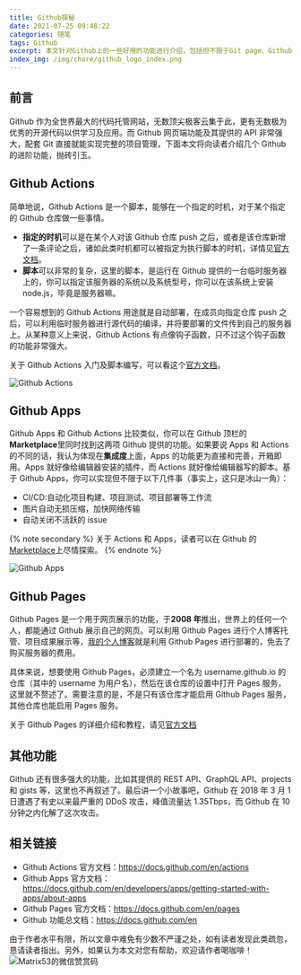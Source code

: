 ```yaml
---
title: Github探秘
date: 2021-07-25 09:48:22
categories: 随笔
tags: Github
excerpt: 本文针对Github上的一些好用的功能进行介绍，包括但不限于Git page、Github Action等功能，帮助读者了解Github的强大之处。
index_img: /img/chore/github_logo_index.png
---
```


## 前言

Github 作为全世界最大的代码托管网站，无数顶尖极客云集于此，更有无数极为优秀的开源代码以供学习及应用。而 Github 网页端功能及其提供的 API 非常强大，配套 Git 直接就能实现完整的项目管理，下面本文将向读者介绍几个 Github 的进阶功能，抛砖引玉。

## Github Actions

简单地说，Github Actions 是一个脚本，能够在一个指定的时机，对于某个指定的 Github 仓库做一些事情。

- **指定的时机**可以是在某个人对该 Github 仓库 push 之后，或者是该仓库新增了一条评论之后，诸如此类时机都可以被指定为执行脚本的时机，详情见[官方文档](https://docs.github.com/en/actions/reference/events-that-trigger-workflows)。
- **脚本**可以非常的复杂，这里的脚本，是运行在 Github 提供的一台临时服务器上的，你可以指定该服务器的系统以及系统型号，你可以在该系统上安装 node.js，毕竟是服务器嘛。

一个容易想到的 Github Actions 用途就是自动部署，在成员向指定仓库 push 之后，可以利用临时服务器进行源代码的编译，并将要部署的文件传到自己的服务器上。从某种意义上来说，Github Actions 有点像钩子函数，只不过这个钩子函数的功能非常强大。

关于 Github Actions 入门及脚本编写，可以看这个[官方文档](https://docs.github.com/en/actions)。

![Github Actions](/img/chore/github_action.png)

## Github Apps

Github Apps 和 Github Actions 比较类似，你可以在 Github 顶栏的**Marketplace**里同时找到这两项 Github 提供的功能。如果要说 Apps 和 Actions 的不同的话，我认为体现在**集成度**上面，Apps 的功能更为直接和完善，开箱即用。Apps 就好像给编辑器安装的插件，而 Actions 就好像给编辑器写的脚本。基于 Github Apps，你可以实现但不限于以下几件事（事实上，这只是冰山一角）：

- CI/CD:自动化项目构建、项目测试、项目部署等工作流
- 图片自动无损压缩，加快网络传输
- 自动关闭不活跃的 issue

{% note secondary %}
关于 Actions 和 Apps，读者可以在 Github 的[Marketplace](https://github.com/marketplace)上尽情探索。
{% endnote %}

![Github Apps](/img/chore/github_app.png)

## Github Pages

Github Pages 是一个用于网页展示的功能，于**2008 年**推出，世界上的任何一个人，都能通过 Github 展示自己的网页。可以利用 Github Pages 进行个人博客托管、项目成果展示等，[我的个人博客](https://blog.matrix53.top)就是利用 Github Pages 进行部署的，免去了购买服务器的费用。

具体来说，想要使用 Github Pages，必须建立一个名为 username.github.io 的仓库（其中的 username 为用户名），然后在该仓库的设置中打开 Pages 服务，这里就不赘述了。需要注意的是，不是只有该仓库才能启用 Github Pages 服务，其他仓库也能启用 Pages 服务。

关于 Github Pages 的详细介绍和教程，请见[官方文档](https://docs.github.com/en/pages)

## 其他功能

Github 还有很多强大的功能，比如其提供的 REST API、GraphQL API、projects 和 gists 等，这里也不再叙述了。最后讲一个小故事吧，Github 在 2018 年 3 月 1 日遭遇了有史以来最严重的 DDoS 攻击，峰值流量达 1.35Tbps，而 Github 在 10 分钟之内化解了这次攻击。

## 相关链接

- Github Actions 官方文档：https://docs.github.com/en/actions
- Github Apps 官方文档：https://docs.github.com/en/developers/apps/getting-started-with-apps/about-apps
- Github Pages 官方文档：https://docs.github.com/en/pages
- Github 功能总文档：https://docs.github.com/en

由于作者水平有限，所以文章中难免有少数不严谨之处，如有读者发现此类疏忽，恳请读者指出。另外，如果认为本文对您有帮助，欢迎请作者喝咖啡！![Matrix53的微信赞赏码](/img/global/wxQRcode_pay.png)
